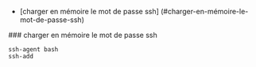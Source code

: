 * [charger en mémoire le mot de passe ssh] (#charger-en-mémoire-le-mot-de-passe-ssh) 

### charger en mémoire le mot de passe ssh
```
ssh-agent bash
ssh-add
```
